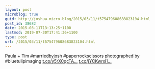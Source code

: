 ```yaml
---
layout: post
microblog: true
guid: http://joshua.micro.blog/2015/03/11/t575479608683823104.html
post_id: 38682
date: 2015-03-11T13:13:25+1100
lastmod: 2019-07-30T17:41:36+1100
type: post
url: /2015/03/11/t575479608683823104.html
---
```

Paula + Tim #marriedbyjosh #paperrockscissors photographed by #bluetulipimaging [t.co/y5rX0qcTA...](http://t.co/y5rX0qcTAJ) [t.co/jYCKwrxl1...](http://t.co/jYCKwrxl1s)
